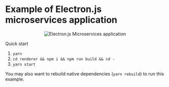 # Example of Electron.js microservices application

<p align="center">
  <img src="https://thumbs.gfycat.com/ColorfulExhaustedLiger-size_restricted.gif" alt="Electron.js Microservices application">
</p>

Quick start

1. `yarn`
2. `cd renderer && npm i && npm run build && cd -`
3. `yarn start`

You may also want to rebuild native dependencies (`yarn rebuild`) to run this example.
